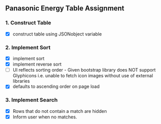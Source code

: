 ## Panasonic Energy Table Assignment

### 1. Construct Table
- [x] construct table using JSONobject variable

### 2. Implement Sort

- [x] implement sort
- [x] implement reverse sort
- [ ] UI reflects sorting order - Given bootstrap library does NOT support Glyphicons i.e. unable to fetch icon images without use of external libraries
- [x]  defaults to ascending order on page load 

### 3. Implement Search

- [x] Rows that do not contain a match are hidden
- [x] Inform user when no matches.
